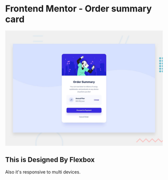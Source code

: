 # Frontend Mentor - Order summary card

![Design preview for the Order summary card coding challenge](./design/desktop-preview.jpg)

## This is Designed By Flexbox
Also it's responsive to multi devices.

